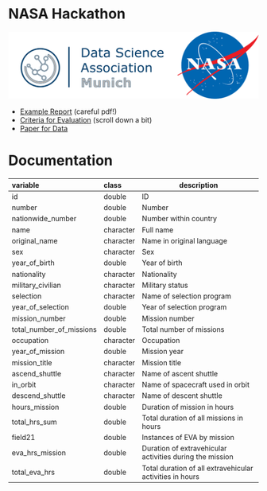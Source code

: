 # NASA Hackathon
![](img/cooperation.jpg?raw=true "NASA Hackathon")

- [Example Report](https://83dc9fb9-e95b-4423-a6be-df0aa5024d85.filesusr.com/ugd/64484b_474a7c0468684c0eb46465fc52ebbd29.pdf) (careful pdf!)  
- [Criteria for Evaluation](https://www.dsa-muc.com/nasa-hackathon) (scroll down a bit)  
- [Paper for Data](https://www.sciencedirect.com/science/article/abs/pii/S2214552420300444)  

# Documentation

| variable                 | class     | description                                               |
| :----------------------- | :-------- | --------------------------------------------------------- |
| id                       | double    | ID                                                        |
| number                   | double    | Number                                                    |
| nationwide_number        | double    | Number within country                                     |
| name                     | character | Full  name                                                |
| original_name            | character | Name in original language                                 |
| sex                      | character | Sex                                                       |
| year_of_birth            | double    | Year of birth                                             |
| nationality              | character | Nationality                                               |
| military_civilian        | character | Military status                                           |
| selection                | character | Name of selection program                                 |
| year_of_selection        | double    | Year of selection program                                 |
| mission_number           | double    | Mission number                                            |
| total_number_of_missions | double    | Total number of missions                                  |
| occupation               | character | Occupation                                                |
| year_of_mission          | double    | Mission year                                              |
| mission_title            | character | Mission title                                             |
| ascend_shuttle           | character | Name of ascent shuttle                                    |
| in_orbit                 | character | Name of spacecraft used in orbit                          |
| descend_shuttle          | character | Name of descent shuttle                                   |
| hours_mission            | double    | Duration of mission in hours                              |
| total_hrs_sum            | double    | Total duration of all missions in hours                   |
| field21                  | double    | Instances of EVA by mission                                                         |
| eva_hrs_mission          | double    | Duration of extravehicular activities  during the mission |
| total_eva_hrs            | double    | Total duration of all extravehicular activities in hours  |
